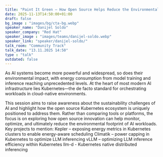 ```yaml
---
title: "Paint It Green – How Open Source Helps Reduce the Environmental Impact of AI 🇬🇧"
date: 2025-11-13T14:50:00+01:00
draft: false
bg_image : "images/bg/cta-bg.webp"
speaker_name: "Danijel Soldo"
speaker_company: "Red Hat"
speaker_image : "images/teams/danijel-soldo.webp"
speaker_link: "speaker/danijel-soldo/"
talk_room: "Community Track"
talk_date: "13.11.2025 14:50"
type : "talk"
outdated: false
---
```


As AI systems become more powerful and widespread, so does their environmental impact, with energy consumption from model training and inference reaching unprecedented levels. At the heart of most modern AI infrastructure lies Kubernetes—the de facto standard for orchestrating workloads in cloud-native environments.

This session aims to raise awareness about the sustainability challenges of AI and highlight how the open source Kubernetes ecosystem is uniquely positioned to address them. Rather than comparing tools or platforms, the focus is on exploring how open source innovation can help monitor, optimize, and ultimately reduce the environmental footprint of AI workloads.
Key projects to mention:
Kepler – exposing energy metrics in Kubernetes clusters to enable energy-aware scheduling
Climatik – power capping in Kubernetes to optimize LLM inferencing
vLLM – optimizing LLM inference efficiency within Kubernetes
llm-d - Kubernetes native distributed inferencing
